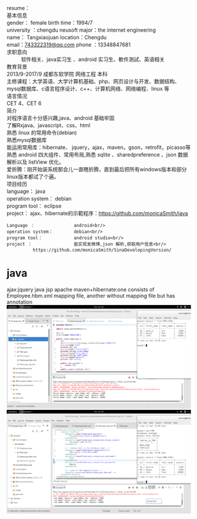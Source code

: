 resume：<br/>
基本信息<br/>
       gender：     female                            birth time：1994/7            		   <br/>
       university ：chengdu neusoft                   major：the internet engineering<br/>
       name：        Tangxiaojuan                     location：Chengdu<br/>
       email：743322319@qq.com                        phone ：13348847681 <br/>
求职意向<br/>
           软件相关、java实习生 、android 实习生、軟件測試、英语相关<br/>
教育背景<br/>
         2013/9-2017/9 	成都东软学院  网络工程  本科 <br/>
        主修课程：大学英语、大学计算机基础、php、网页设计与开发、数据结构、mysql数据库、c语言程序设计、c++、计算机网络、网络编程、linux 等<br/>
语言情况<br/>
       CET 4、CET 6<br/>
简介<br/>
       对程序语言十分感兴趣,java、android 基础牢固<br/>
       了解Rxjava、javascript、css、html<br/>
       熟悉 linux 的常用命令(debian)<br/>
       熟悉mysql数据库<br/>
       能运用常用库：hibernate、 jquery，ajax，maven，gson，retrofit，picasso等<br/>
       熟悉 android 四大组件、常用布局,熟悉 sqlite 、sharedpreference 、json 数据解析以及 listView 优化。      <br/>
       爱折腾：刚开始装系统那会儿一直瞎折腾，直到最后把所有windows版本和部分linux版本都试了个遍。<br/>
项目经历<br/>
    language：                java <br/>
    operation system：        debian<br/>
    program tool：            eclipse<br/>
    project：                 ajax、hibernate的示範程序：https://github.com/monicaSmith/java<br/>

    Language ：               android<br/>
    operation system：        debian<br/>
    program tool：            android studio<br/>
    project ：                能实现发微博,json 解析,获取用户信息<br/>
              https://github.com/monicaSmith/SinaDevelopingVersion/
       

# java
ajax:jquery java jsp apache
maven+hibernate:one consists of Employee.hbm.xml mapping file,
                another without mapping file but has annotation
![SCREENSHOT](anatation1.png)
![SCREENSHOT](mapping.png)
